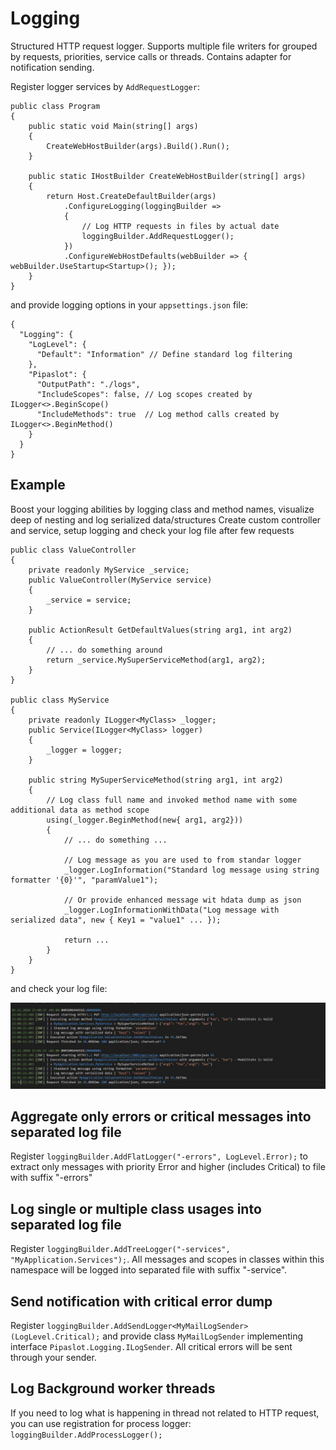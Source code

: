 # Logging
Structured HTTP request logger. Supports multiple file writers for grouped by requests, priorities, service calls or threads. Contains adapter for notification sending.

Register logger services by `AddRequestLogger`:
```
public class Program
{
    public static void Main(string[] args)
    {
        CreateWebHostBuilder(args).Build().Run();
    }

    public static IHostBuilder CreateWebHostBuilder(string[] args)
    {
        return Host.CreateDefaultBuilder(args)
            .ConfigureLogging(loggingBuilder =>
            {
                // Log HTTP requests in files by actual date
                loggingBuilder.AddRequestLogger();
            })
            .ConfigureWebHostDefaults(webBuilder => { webBuilder.UseStartup<Startup>(); });
    }
}
```

and provide logging options in your `appsettings.json` file:
```
{
  "Logging": {
    "LogLevel": {
      "Default": "Information" // Define standard log filtering 
    },
    "Pipaslot": {
      "OutputPath": "./logs",
      "IncludeScopes": false, // Log scopes created by ILogger<>.BeginScope()
      "IncludeMethods": true  // Log method calls created by ILogger<>.BeginMethod()
    }
  }
}
```

## Example
Boost your logging abilities by logging class and method names, visualize deep of nesting and log serialized data/structures
Create custom controller and service, setup logging and check your log file after few requests
```
public class ValueController
{
    private readonly MyService _service;
    public ValueController(MyService service)
    {
        _service = service;
    }

    public ActionResult GetDefaultValues(string arg1, int arg2)
    {
        // ... do something around
        return _service.MySuperServiceMethod(arg1, arg2);
    }
}

public class MyService
{
    private readonly ILogger<MyClass> _logger;
    public Service(ILogger<MyClass> logger)
    {
        _logger = logger;
    }

    public string MySuperServiceMethod(string arg1, int arg2)
    {
        // Log class full name and invoked method name with some additional data as method scope
        using(_logger.BeginMethod(new{ arg1, arg2}))
        {
            // ... do something ...

            // Log message as you are used to from standar logger
            _logger.LogInformation("Standard log message using string formatter '{0}'", "paramValue1");   

            // Or provide enhanced message wit hdata dump as json
            _logger.LogInformationWithData("Log message with serialized data", new { Key1 = "value1" ... });  

            return ...
        }
    }
}
```

and check your log file:

![Request log sample](readmeImages/logfile.jpg)

## Aggregate only errors or critical messages into separated log file
Register `loggingBuilder.AddFlatLogger("-errors", LogLevel.Error);` to extract only messages with priority Error and higher (includes Critical) to file with suffix "-errors"
## Log single or multiple class usages into separated log file
Register `loggingBuilder.AddTreeLogger("-services", "MyApplication.Services");`. All messages and scopes in classes within this namespace will be logged into separated file with suffix "-service".

## Send notification with critical error dump
Register `loggingBuilder.AddSendLogger<MyMailLogSender>(LogLevel.Critical);` and provide class `MyMailLogSender` implementing interface `Pipaslot.Logging.ILogSender`. 
All critical errors will be sent through your sender.

## Log Background worker threads
If you need to log what is happening in thread not related to HTTP request, you can use registration for process logger: `loggingBuilder.AddProcessLogger();`
